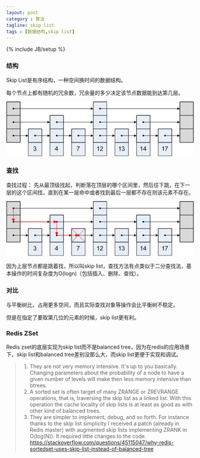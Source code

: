 ```yaml
---
layout: post
category : 算法
tagline: skip list
tags : [数据结构,skip list]
---
```

{% include JB/setup %}

### 结构
Skip List是有序结构，一种空间换时间的数据结构。

每个节点上都有随机的冗余数，冗余量的多少决定该节点数据能到达第几层。

![](/images/skiplist1.png)


### 查找
查找过程：
先从最顶级找起，判断落在顶层的哪个区间里，然后往下跳，在下一层的这个区间找，直到在某一层命中或者找到最后一层都不存在则该元素不存在。

![](/images/skiplist2.png)

因为上层节点都是跳着找，所以叫skip list，查找方法有点类似于二分查找法，基本操作的时间复杂度为O(logn)（包括插入、删除、查找）。

### 对比
与平衡树比，占用更多空间，而且实际查找对象等操作会比平衡树不稳定。

但是在指定了要取第几位的元素的时候，skip list更有利。

### Redis ZSet
Redis zset的底层实现为skip list而不是balanced tree，因为在redis的应用场景下，skip list和balanced tree差别没那么大，而skip list更便于实现和调试。
> 1) They are not very memory intensive. It's up to you basically. Changing parameters about the probability of a node to have a given number of levels will make then less memory intensive than btrees.
> 2) A sorted set is often target of many ZRANGE or ZREVRANGE operations, that is, traversing the skip list as a linked list. With this operation the cache locality of skip lists is at least as good as with other kind of balanced trees.
> 3) They are simpler to implement, debug, and so forth. For instance thanks to the skip list simplicity I received a patch (already in Redis master) with augmented skip lists implementing ZRANK in O(log(N)). It required little changes to the code.
>                       https://stackoverflow.com/questions/45115047/why-redis-sortedset-uses-skip-list-instead-of-balanced-tree
